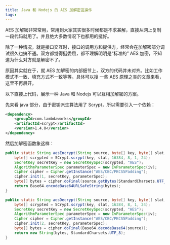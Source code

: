 ```yaml
---
title: Java 和 Nodejs 的 AES 加解密互操作
tags:
---
```


AES 加解密非常常用，常用到大家其实很多时候都是不求甚解，直接从网上复制一段代码就用了。并且绝大多数情况下也都用的挺好。

除了一种情况，就是接口交互时，接口的调用方和提供方，经常会在加解密部分调试很久也搞不通。双方都觉得挺委屈，都不理解明明是“标准的” AES 加密，不知道为什么对方就是解密不了。

原因其实就在于，就 AES 加解密的内部细节上，双方的代码并未对齐。比如工作模式不一致、填充方式不一致等等。具体可以搜 一些 AES 原理之类的文章来看，这里不再展开。

以下直接上代码，展示一种 Java 和 Nodejs 可以互相加解密的方案。

先来看 java 部分，由于密钥派生算法用了 Scrypt，所以需要引入一个依赖：

```xml
<dependency>
    <groupId>com.lambdaworks</groupId>
    <artifactId>scrypt</artifactId>
    <version>1.4.0</version>
</dependency>
```

然后加解密函数象这样：

```java
public static String aesEncrypt(String source, byte[] key, byte[] slat, byte[] iv) throws Exception {
    byte[] scrypted = SCrypt.scrypt(key, slat, 16384, 8, 1, 24);
    SecretKey secretKey = new SecretKeySpec(scrypted, "AES");
    AlgorithmParameterSpec parameterSpec = new IvParameterSpec(iv);
    Cipher cipher = Cipher.getInstance("AES/CBC/PKCS5Padding");
    cipher.init(1, secretKey, parameterSpec);
    byte[] bytes = cipher.doFinal(source.getBytes(StandardCharsets.UTF_8));
    return Base64.encodeBase64URLSafeString(bytes);
}

public static String aesDecrypt(String source, byte[] key, byte[] slat, byte[] iv) throws Exception {
    byte[] scrypted = SCrypt.scrypt(key, slat, 16384, 8, 1, 24);
    SecretKey secretKey = new SecretKeySpec(scrypted, "AES");
    AlgorithmParameterSpec parameterSpec = new IvParameterSpec(iv);
    Cipher cipher = Cipher.getInstance("AES/CBC/PKCS5Padding");
    cipher.init(2, secretKey, parameterSpec);
    byte[] bytes = cipher.doFinal(Base64.decodeBase64(source));
    return new String(bytes, StandardCharsets.UTF_8);
}
```
